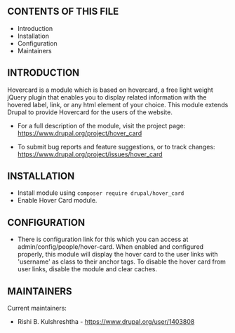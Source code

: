## CONTENTS OF THIS FILE

 * Introduction
 * Installation
 * Configuration
 * Maintainers

## INTRODUCTION

Hovercard is a module which is based on hovercard, a free light weight jQuery
plugin that enables you to display related information with the hovered label,
link, or any html element of your choice. This module extends Drupal to provide
Hovercard for the users of the website.

 * For a full description of the module, visit the project page:
   https://www.drupal.org/project/hover_card

 * To submit bug reports and feature suggestions, or to track changes:
   https://www.drupal.org/project/issues/hover_card

## INSTALLATION

 * Install module using `composer require drupal/hover_card`
 * Enable Hover Card module.

## CONFIGURATION

 * There is configuration link for this which you can access at
   admin/config/people/hover-card. When enabled and configured properly, this
   module will display the hover card to the user links with 'username' as class
   to their anchor tags. To disable the hover card from user links, disable the
   module and clear caches.

## MAINTAINERS

Current maintainers:
 * Rishi B. Kulshreshtha - https://www.drupal.org/user/1403808
